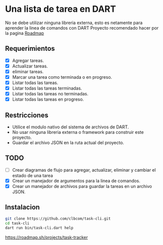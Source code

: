 # Una lista de tarea en DART
No se debe utilizar ninguna libreria externa, esto es netamente para aprender la linea de comandos con DART
Proyecto recomendado hacer por la pagina [Roadmap](https://roadmap.sh/projects/task-tracker)

## Requerimientos
- [x] Agregar tareas.
- [x] Actualizar tareas.
- [x] eliminar tareas.
- [x] Marcar una tarea como terminada o en progreso.
- [x] Listar todas las tareas.
- [x] Listar todas las tareas terminadas.
- [x] Listar todas las tareas no terminadas.
- [x] Listar todas las tareas en progreso.

## Restricciones 
- Utilice el modulo nativo del sistema de archivos de DART.
- No usar ninguna libreria externa o framework para construir este proyecto.
- Guardar el archivo JSON en la ruta actual del proyecto.

## TODO
- [ ] Crear diagramas de flujo para agregar, actualizar, eliminar y cambiar el estado de una tarea
- [x] Crear un manejador de argumentos para la linea de comandos.
- [x] Crear un manejador de archivos para guardar la tareas en un archivo JSON.

## Instalacion
```bash
git clone https://github.com/clbcom/task-cli.git
cd task-cli
dart run bin/task-cli.dart help
```
https://roadmap.sh/projects/task-tracker
